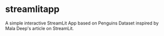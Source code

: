 # streamlitapp
A simple interactive StreamLit App based on Penguins Dataset inspired by Mala Deep's article on StreamLit.
